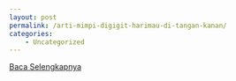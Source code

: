 ```yaml
---
layout: post
permalink: /arti-mimpi-digigit-harimau-di-tangan-kanan/
categories:
    - Uncategorized
---
```


[Baca Selengkapnya](/06)